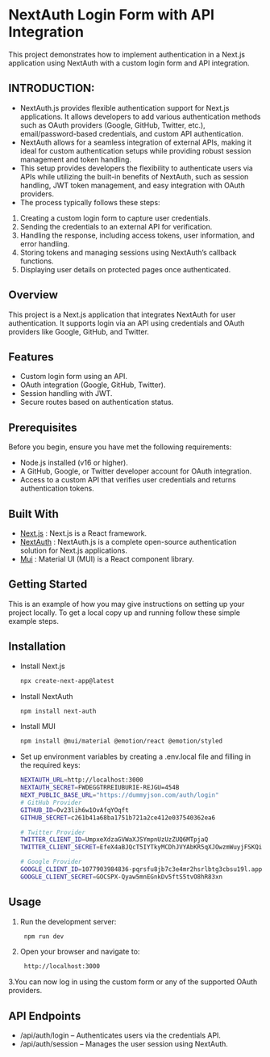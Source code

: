 # NextAuth Login Form with API Integration
This project demonstrates how to implement authentication in a Next.js application using NextAuth with a custom login form and API integration.

## INTRODUCTION:
- NextAuth.js provides flexible authentication support for Next.js applications. It allows developers to add various authentication methods such as OAuth providers (Google, GitHub, Twitter, etc.), email/password-based credentials, and custom API authentication.
- NextAuth allows for a seamless integration of external APIs, making it ideal for custom authentication setups while providing robust session management and token handling.
- This setup provides developers the flexibility to authenticate users via APIs while utilizing the built-in benefits of NextAuth, such as session handling, JWT token management, and easy integration with OAuth providers.
- The process typically follows these steps:

1. Creating a custom login form to capture user credentials.
2. Sending the credentials to an external API for verification.
3. Handling the response, including access tokens, user information, and error handling.
4. Storing tokens and managing sessions using NextAuth’s callback functions.
5. Displaying user details on protected pages once authenticated.
   
## Overview
This project is a Next.js application that integrates NextAuth for user authentication. It supports login via an API using credentials and OAuth providers like Google, GitHub, and Twitter.

## Features
- Custom login form using an API.
- OAuth integration (Google, GitHub, Twitter).
- Session handling with JWT.
- Secure routes based on authentication status.

## Prerequisites
Before you begin, ensure you have met the following requirements:
- Node.js installed (v16 or higher).
- A GitHub, Google, or Twitter developer account for OAuth integration.
- Access to a custom API that verifies user credentials and returns authentication tokens.
  
## Built With
- [Next.js](https://nextjs.org/) : Next.js is a React framework.
- [NextAuth](https://next-auth.js.org/) : NextAuth.js is a complete open-source authentication solution for Next.js applications.
- [Mui](https://mui.com/) : Material UI (MUI) is a React component library.

## Getting Started
This is an example of how you may give instructions on setting up your project locally. To get a local copy up and running follow these simple example steps.

## Installation
* Install Next.js
  ```sh
  npx create-next-app@latest
  ```
* Install NextAuth
  ```sh
  npm install next-auth
  ```
* Install MUI
  ```sh
  npm install @mui/material @emotion/react @emotion/styled
  ```
* Set up environment variables by creating a .env.local file and filling in the required keys:
  ```sh
  NEXTAUTH_URL=http://localhost:3000
  NEXTAUTH_SECRET=FWDEGGTRREIUBURIE-REJGU=454B
  NEXT_PUBLIC_BASE_URL="https://dummyjson.com/auth/login"
  # GitHub Provider 
  GITHUB_ID=Ov23lih6w1OvAfqYOqft
  GITHUB_SECRET=c261b41a68ba1751b721a2ce412e037540362ea6

  # Twitter Provider
  TWITTER_CLIENT_ID=UmpxeXdzaGVWaXJSYmpnUzUzZUQ6MTpjaQ
  TWITTER_CLIENT_SECRET=EfeX4aBJQcT5IYTkyMCDhJVYAbKR5qXJOwzmWuyjFSKQinsYuo

  # Google Provider
  GOOGLE_CLIENT_ID=1077903984836-pqrsfu8jb7c3e4mr2hsrlbtg3cbsu19l.apps.googleusercontent.com
  GOOGLE_CLIENT_SECRET=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
  ```
## Usage
1. Run the development server:
   ```sh
    npm run dev
   ```
2. Open your browser and navigate to:
   ```sh
    http://localhost:3000
   ```
3.You can now log in using the custom form or any of the supported OAuth providers.

## API Endpoints
- /api/auth/login – Authenticates users via the credentials API.
- /api/auth/session – Manages the user session using NextAuth.
